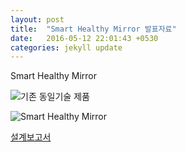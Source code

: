```yaml
---
layout: post
title:  "Smart Healthy Mirror 발표자료"
date:   2016-05-12 22:01:43 +0530
categories: jekyll update
---
```

Smart Healthy Mirror



![기존 동일기술 제품](https://kmkj7358.github.io/image/image1.jpg)



![Smart Healthy Mirror](https://kmkj7358.github.io/image/image2.jpg)


[설계보고서](https://www.dropbox.com/s/mex5hv3jqmp0obn/%EC%BB%B4%ED%93%A8%ED%84%B0%EC%8B%9C%EC%8A%A4%ED%85%9C%EA%B8%B0%EC%B4%88%EC%84%A4%EA%B3%84%ED%9A%8C%EC%9D%98%EB%A1%9D%28SMART%20HEALTH%20MIRROR%29.hwp?dl=0)

[jekyll-docs]: http://jekyllrb.com/docs/home
[jekyll-gh]:   https://github.com/jekyll/jekyll
[jekyll-talk]: https://talk.jekyllrb.com/
